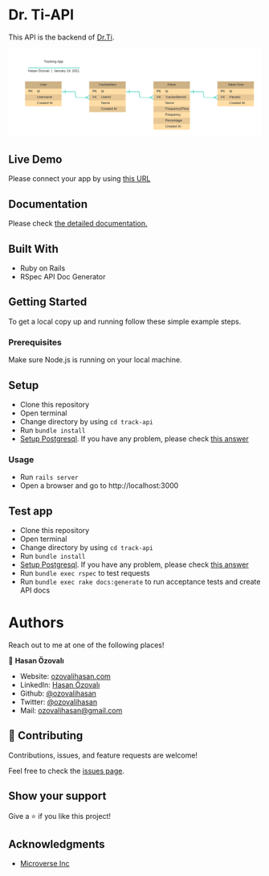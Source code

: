 # Dr. Ti-API

This API is the backend of [Dr.Ti](https://github.com/ozovalihasan/track).

![screenshot](./public/ERD-Dr.Ti-API.png)

## Live Demo

Please connect your app by using [this URL](https://dr-ti-api.herokuapp.com)

## Documentation
Please check [the detailed documentation.](https://dr-ti-api.herokuapp.com/api/docs)

## Built With

- Ruby on Rails
- RSpec API Doc Generator


## Getting Started

To get a local copy up and running follow these simple example steps.

### Prerequisites

Make sure Node.js is running on your local machine.

## Setup

- Clone this repository
- Open terminal
- Change directory by using `cd track-api`
- Run `bundle install`
- [Setup Postgresql](https://www.howtoforge.com/tutorial/ruby-on-rails-ror-with-postgresql-on-ubuntu-16-04/#step-setting-up-the-postgresql-database-for-rails-development). If you have any problem, please check [this answer](https://serverfault.com/a/248162)

### Usage

- Run `rails server`
- Open a browser and go to http://localhost:3000

## Test app

- Clone this repository
- Open terminal
- Change directory by using `cd track-api`
- Run `bundle install`
- [Setup Postgresql](https://www.howtoforge.com/tutorial/ruby-on-rails-ror-with-postgresql-on-ubuntu-16-04/#step-setting-up-the-postgresql-database-for-rails-development). If you have any problem, please check [this answer](https://serverfault.com/a/248162)
- Run `bundle exec rspec` to test requests
- Run `bundle exec rake docs:generate` to run  acceptance tests and create API docs

# Authors

Reach out to me at one of the following places!

👤 **Hasan Özovalı**

- Website: [ozovalihasan.com](https://www.ozovalihasan.com/)
- LinkedIn: [Hasan Özovalı](https://www.linkedin.com/in/hasan-ozovali/)
- Github: [@ozovalihasan](https://github.com/ozovalihasan)
- Twitter: [@ozovalihasan](https://twitter.com/ozovalihasan)
- Mail: [ozovalihasan@gmail.com](mailto:ozovalihasan@gmail.com)


## 🤝 Contributing

Contributions, issues, and feature requests are welcome!

Feel free to check the [issues page](https://github.com/ozovalihasan/track-api/issues).

## Show your support

Give a ⭐️ if you like this project!

## Acknowledgments

- [Microverse Inc](https://www.microverse.org/)
 


